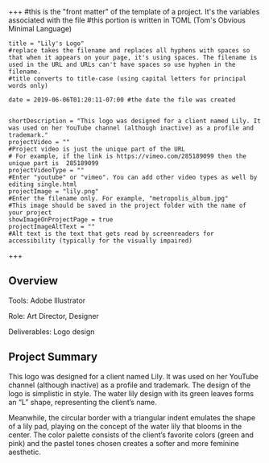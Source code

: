 +++
    #this is the "front matter" of the template of a project. It's the variables associated with the file
    #this portion is written in TOML (Tom's Obvious Minimal Language)
    
    title = "Lily's Logo"
    #replace takes the filename and replaces all hyphens with spaces so that when it appears on your page, it's using spaces. The filename is used in the URL and URLs can't have spaces so use hyphen in the filename.
    #title converts to title-case (using capital letters for principal words only)
    
    date = 2019-06-06T01:20:11-07:00 #the date the file was created

    
    shortDescription = "This logo was designed for a client named Lily. It was used on her YouTube channel (although inactive) as a profile and trademark."
    projectVideo = ""
    #Project video is just the unique part of the URL  
    # For example, if the link is https://vimeo.com/285189099 then the unique part is  285189099
    projectVideoType = ""
    #Enter "youtube" or "vimeo". You can add other video types as well by editing single.html 
    projectImage = "lily.png"
    #Enter the filename only. For example, "metropolis_album.jpg" 
    #This image should be saved in the project folder with the name of your project 
    showImageOnProjectPage = true
    projectImageAltText = ""
    #Alt text is the text that gets read by screenreaders for accessibility (typically for the visually impaired) 

+++

<body class="lily">
<section class="overview">
    <h2 class="sectionTitle">Overview</h2>
    <p>Tools: Adobe Illustrator</p>
    <p>Role: Art Director, Designer</p>
    <p>Deliverables: Logo design</p>
</section>

<h2 class="sectionTitle">Project Summary</h2>

This logo was designed for a client named Lily. It was used on her YouTube channel (although inactive) as a profile and trademark. The design of the logo is simplistic in style. The water lily design with its green leaves forms an “L” shape, representing the client’s name. 

Meanwhile, the circular border with a triangular indent emulates the shape of a lily pad, playing on the concept of the water lily that blooms in the center. The color palette consists of the client’s favorite colors (green and pink) and the pastel tones chosen creates a softer and more feminine aesthetic. 

</body>

<!--

a new line in markdown will not be displayed in the browser.
\
\
\ 
the lines above this line showed up because they started with backslash (NOT A NORMAL SLASH) \
  
*here's some "emphasized" text, which defaults to italics but you can make it anythign you want in css*
**here's some "strong" text, which defaults to bold but you can make it anything you want in css**

Below is a list
* asterisks make bullets
- hyphens make bullets
+ plusses make bullets
* you can choose!
-->